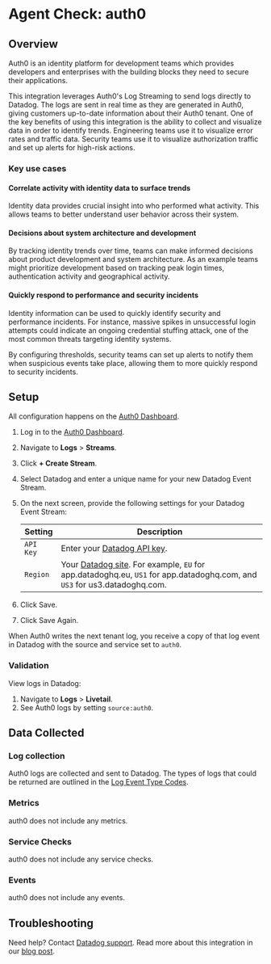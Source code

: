 # Agent Check: auth0

## Overview

Auth0 is an identity platform for development teams which provides developers and enterprises with the building blocks they need to secure their applications.


This integration leverages Auth0's Log Streaming to send logs directly to Datadog. The logs are sent in real time as they are generated in Auth0, giving customers up-to-date information about their Auth0 tenant. One of the key benefits of using this integration is the ability to collect and visualize data in order to identify trends. Engineering teams use it to visualize error rates and traffic data. Security teams use it to visualize authorization traffic and set up alerts for high-risk actions.

### Key use cases

#### Correlate activity with identity data to surface trends

Identity data provides crucial insight into who performed what activity. This allows teams to better understand user behavior across their system.

#### Decisions about system architecture and development

By tracking identity trends over time, teams can make informed decisions about product development and system architecture. As an example teams might prioritize development based on tracking peak login times, authentication activity and geographical activity.

####  Quickly respond to performance and security incidents

Identity information can be used to quickly identify security and performance incidents. For instance, massive spikes in unsuccessful login attempts could indicate an ongoing credential stuffing attack, one of the most common threats targeting identity systems.

By configuring thresholds, security teams can set up alerts to notify them when suspicious events take place, allowing them to more quickly respond to security incidents.

## Setup

All configuration happens on the [Auth0 Dashboard][2]. 

1. Log in to the [Auth0 Dashboard][2].
2. Navigate to **Logs** > **Streams**.
3. Click **+ Create Stream**.
4. Select Datadog and enter a unique name for your new Datadog Event Stream.
5. On the next screen, provide the following settings for your Datadog Event Stream:


    | Setting     	   | Description                                                |
    | ---------------- | ---------------------------------------------------------- |
    | `API Key`        | Enter your [Datadog API key][4]. 							|
    | `Region` 		     | Your [Datadog site][7]. For example, `EU` for app.datadoghq.eu, `US1` for app.datadoghq.com, and `US3` for us3.datadoghq.com. |

	
6. Click Save.
7. Click Save Again.

When Auth0 writes the next tenant log, you receive a copy of that log event in Datadog with the source and service set to `auth0`.

### Validation

View logs in Datadog:

1. Navigate to **Logs** > **Livetail**.
2. See Auth0 logs by setting `source:auth0`.

## Data Collected

### Log collection

Auth0 logs are collected and sent to Datadog. The types of logs that could be returned are outlined in the [Log Event Type Codes][5].

### Metrics

auth0 does not include any metrics.

### Service Checks

auth0 does not include any service checks.

### Events

auth0 does not include any events.

## Troubleshooting

Need help? Contact [Datadog support][1].
Read more about this integration in our [blog post][6].

[1]: https://docs.datadoghq.com/help/
[2]: https://manage.auth0.com
[4]: /organization-settings/api-keys
[5]: https://auth0.com/docs/logs/references/log-event-type-codes
[6]: https://www.datadoghq.com/blog/monitor-auth0-with-datadog/
[7]: https://docs.datadoghq.com/getting_started/site/
